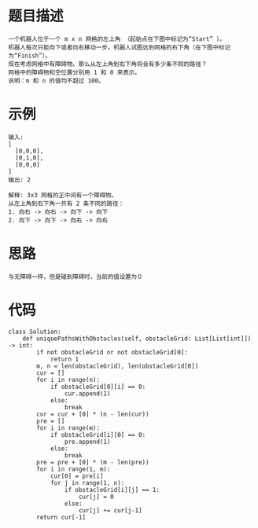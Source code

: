 # 题目描述
    一个机器人位于一个 m x n 网格的左上角 （起始点在下图中标记为“Start” ）。
    机器人每次只能向下或者向右移动一步。机器人试图达到网格的右下角（在下图中标记为“Finish”）。
    现在考虑网格中有障碍物。那么从左上角到右下角将会有多少条不同的路径？
    网格中的障碍物和空位置分别用 1 和 0 来表示。
    说明：m 和 n 的值均不超过 100。
# 示例
```
输入:
[
  [0,0,0],
  [0,1,0],
  [0,0,0]
]
输出: 2

解释: 3x3 网格的正中间有一个障碍物。 
从左上角到右下角一共有 2 条不同的路径： 
1. 向右 -> 向右 -> 向下 -> 向下 
2. 向下 -> 向下 -> 向右 -> 向右
```
# 思路
    与无障碍一样，但是碰到障碍时，当前的值设置为０
# 代码
```
class Solution:
    def uniquePathsWithObstacles(self, obstacleGrid: List[List[int]]) -> int:
        if not obstacleGrid or not obstacleGrid[0]:
            return 1
        m, n = len(obstacleGrid), len(obstacleGrid[0])
        cur = []
        for i in range(n):
            if obstacleGrid[0][i] == 0:
                cur.append(1)
            else:
                break
        cur = cur + [0] * (n - len(cur))
        pre = []
        for i in range(m):
            if obstacleGrid[i][0] == 0:
                pre.append(1)
            else:
                break
        pre = pre + [0] * (m - len(pre))
        for i in range(1, m):
            cur[0] = pre[i]
            for j in range(1, n):
                if obstacleGrid[i][j] == 1:
                    cur[j] = 0
                else:
                    cur[j] += cur[j-1]
        return cur[-1]
```
